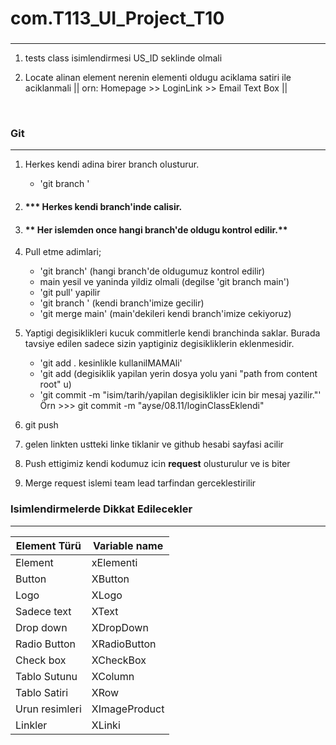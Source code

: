 # com.T113_UI_Project_T10

###  

***

1. tests class isimlendirmesi US_ID seklinde olmali

2. Locate alinan element nerenin elementi oldugu aciklama satiri ile aciklanmali
   || orn:  Homepage >> LoginLink >> Email Text Box ||

<br/>

### Git

***

1. Herkes kendi adina birer branch olusturur.
    * 'git branch <isim>'

2. #### *** Herkes kendi branch'inde calisir.
3. #### ** Her islemden once hangi branch'de oldugu kontrol edilir.**
3. Pull etme adimlari;
    * 'git branch'  (hangi branch'de oldugumuz kontrol edilir)
    * main yesil ve yaninda yildiz olmali (degilse 'git branch main')
    * 'git pull' yapilir
    * 'git branch <isim>' (kendi branch'imize gecilir)
    * 'git merge main' (main'dekileri kendi branch'imize cekiyoruz)

3. Yaptigi degisiklikleri kucuk commitlerle kendi branchinda saklar. Burada tavsiye edilen sadece sizin yaptiginiz
   degisikliklerin eklenmesidir.
    * 'git add . kesinlikle kullanilMAMAli'
    * 'git add (degisiklik yapilan yerin dosya yolu yani "path from content root" u)
    * 'git commit -m "isim/tarih/yapilan degisiklikler icin bir mesaj yazilir."'
      Örn >>> git commit -m "ayse/08.11/loginClassEklendi"
4. git push

5. gelen linkten ustteki linke tiklanir ve github hesabi sayfasi acilir

6. Push ettigimiz kendi kodumuz icin **request** olusturulur ve is biter

7. Merge request islemi team lead tarfindan gerceklestirilir

### Isimlendirmelerde Dikkat Edilecekler

***

| Element Türü   | Variable name |
|----------------|---------------|
| Element        | xElementi     |
| Button         | XButton       |    
| Logo           | XLogo         |
| Sadece text    | XText         |
| Drop down      | XDropDown     |
| Radio Button   | XRadioButton  |
| Check box      | XCheckBox     |
| Tablo Sutunu   | XColumn       |
| Tablo Satiri   | XRow          |
| Urun resimleri | XImageProduct |
| Linkler        | XLinki        |

